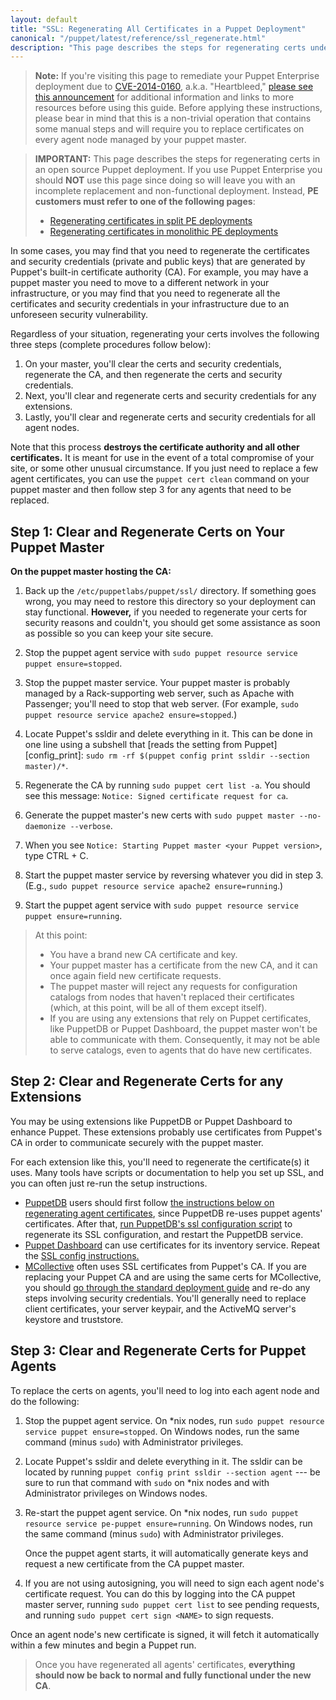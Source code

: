 ```yaml
---
layout: default
title: "SSL: Regenerating All Certificates in a Puppet Deployment"
canonical: "/puppet/latest/reference/ssl_regenerate.html"
description: "This page describes the steps for regenerating certs under an open source Puppet deployment."
---
```


[split]: /pe/latest/trouble_regenerate_certs_split.html
[monolithic]: /pe/latest/trouble_regenerate_certs_monolithic.html
[puppetdb]: /puppetdb/latest
[puppet dashboard]: /dashboard/1.2
[mcollective]: /mcollective

> **Note:** If you're visiting this page to remediate your Puppet Enterprise deployment due to [CVE-2014-0160][cve], a.k.a. "Heartbleed," [please see this announcement][blog] for additional information and links to more resources before using this guide. Before applying these instructions, please bear in mind that this is a non-trivial operation that contains some manual steps and will require you to replace certificates on  every agent node managed by your puppet master.

[blog]: http://puppetlabs.com/blog/heartbleed-security-bug-update-puppet-users
[cve]: https://web.nvd.nist.gov/view/vuln/detail?vulnId=CVE-2014-0160

> **IMPORTANT:** This page describes the steps for regenerating certs in an open source Puppet deployment. If you use Puppet Enterprise you  should **NOT** use this page since doing so will leave you with an incomplete replacement and non-functional deployment. Instead, **PE customers must refer to one of the following pages**:
>
> * [Regenerating certificates in split PE deployments][split]
> * [Regenerating certificates in monolithic PE deployments][monolithic]

In some cases, you may find that you need to regenerate the certificates and security credentials (private and public keys) that are generated by Puppet's built-in certificate authority (CA). For example, you may have a puppet master you need to move to a different network in your infrastructure, or you may find that you need to regenerate all the certificates and security credentials in your infrastructure due to an unforeseen security vulnerability.

Regardless of your situation, regenerating your certs involves the following three steps (complete procedures follow below):

1. On your master, you'll clear the certs and security credentials, regenerate the CA, and then regenerate the certs and security credentials.
2. Next, you'll clear and regenerate certs and security credentials for any extensions.
3. Lastly, you'll clear and regenerate certs and security credentials for all agent nodes.

Note that this process **destroys the certificate authority and all other certificates.** It is meant for use in the event of a total compromise of your site, or some other unusual circumstance. If you just need to replace a few agent certificates, you can use the `puppet cert clean` command on your puppet master and then follow step 3 for any agents that need to be replaced.


## Step 1: Clear and Regenerate Certs on Your Puppet Master

**On the puppet master hosting the CA:**

1. Back up the `/etc/puppetlabs/puppet/ssl/` directory. If something goes wrong, you may need to restore this directory so your deployment can stay functional. **However,** if you needed to regenerate your certs for security reasons and couldn't, you should get some assistance as soon as possible so you can keep your site secure.
2. Stop the puppet agent service with `sudo puppet resource service puppet ensure=stopped`.
3. Stop the puppet master service. Your puppet master is probably managed by a Rack-supporting web server, such as Apache with Passenger; you'll need to stop that web server. (For example, `sudo puppet resource service apache2 ensure=stopped`.)
4. Locate Puppet's ssldir and delete everything in it. This can be done in one line using a subshell that [reads the setting from Puppet][config_print]: `sudo rm -rf $(puppet config print ssldir --section master)/*`.
5. Regenerate the CA by running `sudo puppet cert list -a`.
   You should see this message: `Notice: Signed certificate request for ca`.

6. Generate the puppet master's new certs with `sudo puppet master --no-daemonize --verbose`.
7. When you see `Notice: Starting Puppet master <your Puppet version>`, type CTRL + C.
8. Start the puppet master service by reversing whatever you did in step 3. (E.g., `sudo puppet resource service apache2 ensure=running`.)
9. Start the puppet agent service with `sudo puppet resource service puppet ensure=running`.

> At this point:
>
> * You have a brand new CA certificate and key.
> * Your puppet master has a certificate from the new CA, and it can once again field new certificate requests.
> * The puppet master will reject any requests for configuration catalogs from nodes that haven't replaced their certificates (which, at this point, will be all of them except itself).
> * If you are using any extensions that rely on Puppet certificates, like PuppetDB or Puppet Dashboard, the puppet master won't be able to communicate with them. Consequently, it may not be able to serve catalogs, even to agents that do have new certificates.

## Step 2: Clear and Regenerate Certs for any Extensions

You may be using extensions like PuppetDB or Puppet Dashboard to enhance Puppet. These extensions probably use certificates from Puppet's CA in order to communicate securely with the puppet master.

For each extension like this, you'll need to regenerate the certificate(s) it uses. Many tools have scripts or documentation to help you set up SSL, and you can often just re-run the setup instructions.

* [PuppetDB][] users should first follow [the instructions below on regenerating agent certificates][agent_certs], since PuppetDB re-uses puppet agents' certificates. After that, [run PuppetDB's ssl configuration script][puppetdb_ssl] to regenerate its SSL configuration, and restart the PuppetDB service.
* [Puppet Dashboard][] can use certificates for its inventory service. Repeat the [SSL config instructions.](/dashboard/manual/1.2/configuring.html#advanced-features)
* [MCollective][] often uses SSL certificates from Puppet's CA. If you are replacing your Puppet CA and are using the same certs for MCollective, you should [go through the standard deployment guide][standard_mco] and re-do any steps involving security credentials. You'll generally need to replace client certificates, your server keypair, and the ActiveMQ server's keystore and truststore.

[standard_mco]: /mcollective/deploy/standard.html
[puppetdb_ssl]: /puppetdb/latest/install_from_source.html#step-3-option-a-run-the-ssl-configuration-script


## Step 3: Clear and Regenerate Certs for Puppet Agents

[agent_certs]: #step-3-clear-and-regenerate-certs-for-agents

To replace the certs on agents, you'll need to log into each agent node and do the following:

1. Stop the puppet agent service. On \*nix nodes, run `sudo puppet resource service puppet ensure=stopped`. On Windows nodes, run the same command (minus `sudo`) with Administrator privileges.
2. Locate Puppet's ssldir and delete everything in it. The ssldir can be located by running `puppet config print ssldir --section agent` --- be sure to run that command with `sudo` on \*nix nodes and with Administrator privileges on Windows nodes.
3. Re-start the puppet agent service. On \*nix nodes, run `sudo puppet resource service pe-puppet ensure=running`. On Windows nodes, run the same command (minus `sudo`) with Administrator privileges.

   Once the puppet agent starts, it will automatically generate keys and request a new certificate from the CA puppet master.
4. If you are not using autosigning, you will need to sign each agent node's certificate request. You can do this by logging into the CA puppet master server, running `sudo puppet cert list` to see pending requests, and running `sudo puppet cert sign <NAME>` to sign requests.

Once an agent node's new certificate is signed, it will fetch it automatically within a few minutes and begin a Puppet run.

> Once you have regenerated all agents' certificates, **everything should now be back to normal and fully functional under the new CA**.
